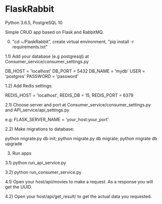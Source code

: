 # FlaskRabbit
Python 3.6.5, PostgreSQL 10

Simple CRUD app based on Flask and RabbitMQ.

0) "cd ~/FlaskRabbit", create virtual environment, "pip install -r requirements.txt"

1.1) Add your database (e.g postgresql) at Consumer_service/consumer_settings.py

DB_HOST = 'localhost'
DB_PORT = 5432
DB_NAME = 'mydb'
USER = 'postgres'
PASSWORD = 'password'

1.2) Add Redis settings:

REDIS_HOST = 'localhost',
REDIS_DB = 15,
REDIS_PORT = 6379                                                                    

2.1) Choose server and port at Consumer_service/consumer_settings.py and API_service/api_settings.py

e.g: FLASK_SERVER_NAME = 'your_host:your_port'

2.2) Make migrations to database:

python migrate.py db init;
python migrate.py db migrate;
python migrate db upgrade

3) Run apps

3.1) python run_api_service.py

3.2) python run_consumer_service.py

4.1) Open your host/api/movies to make a request. As a response you will get the UUID.

4.2) Open your host/api/get_result/<UUID> to get the actual data you requested.
